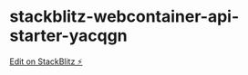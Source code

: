 # stackblitz-webcontainer-api-starter-yacqgn

[Edit on StackBlitz ⚡️](https://stackblitz.com/edit/stackblitz-webcontainer-api-starter-yacqgn)